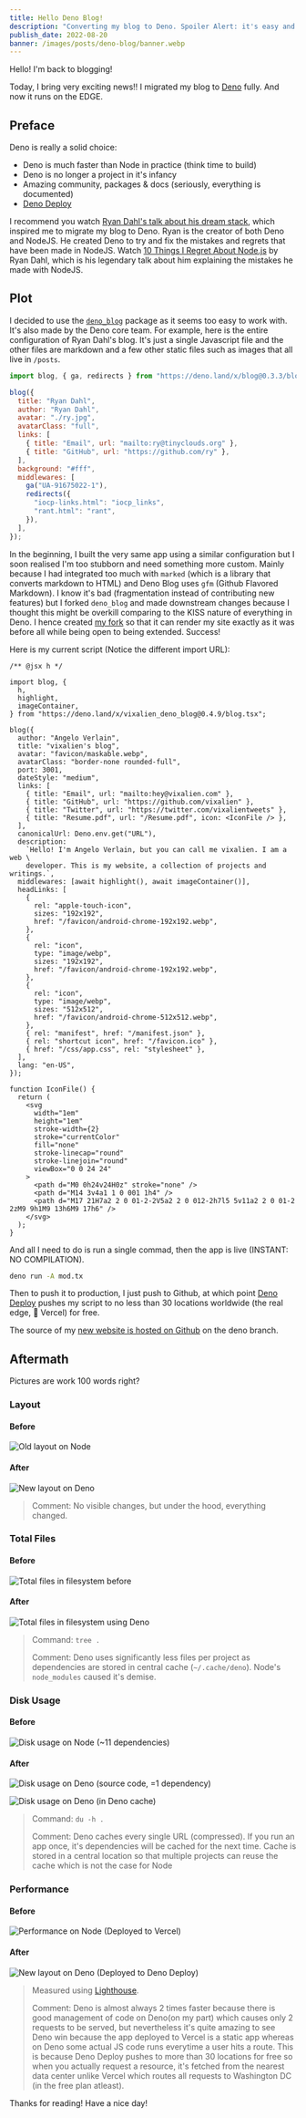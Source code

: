 ```yaml
---
title: Hello Deno Blog!
description: "Converting my blog to Deno. Spoiler Alert: it's easy and fast!"
publish_date: 2022-08-20
banner: /images/posts/deno-blog/banner.webp
---
```


Hello! I'm back to blogging!

Today, I bring very exciting news!! I migrated my blog to [Deno] fully. And now
it runs on the EDGE.

## Preface

Deno is really a solid choice:

- Deno is much faster than Node in practice (think time to build)
- Deno is no longer a project in it's infancy
- Amazing community, packages & docs (seriously, everything is documented)
- [Deno Deploy][deploy]

I recommend you watch [Ryan Dahl's talk about his dream stack][dream-stack],
which inspired me to migrate my blog to Deno. Ryan is the creator of both Deno
and NodeJS. He created Deno to try and fix the mistakes and regrets that have
been made in NodeJS. Watch [10 Things I Regret About Node.js][mistakes] by Ryan
Dahl, which is his legendary talk about him explaining the mistakes he made with
NodeJS.

## Plot

I decided to use the [`deno_blog`][deno_blog] package as it seems too easy to
work with. It's also made by the Deno core team. For example, here is the entire
configuration of Ryan Dahl's blog. It's just a single Javascript file and the
other files are markdown and a few other static files such as images that all
live in `/posts`.

```js
import blog, { ga, redirects } from "https://deno.land/x/blog@0.3.3/blog.tsx";

blog({
  title: "Ryan Dahl",
  author: "Ryan Dahl",
  avatar: "./ry.jpg",
  avatarClass: "full",
  links: [
    { title: "Email", url: "mailto:ry@tinyclouds.org" },
    { title: "GitHub", url: "https://github.com/ry" },
  ],
  background: "#fff",
  middlewares: [
    ga("UA-91675022-1"),
    redirects({
      "iocp-links.html": "iocp_links",
      "rant.html": "rant",
    }),
  ],
});
```

In the beginning, I built the very same app using a similar configuration but I
soon realised I'm too stubborn and need something more custom. Mainly because I
had integrated too much with `marked` (which is a library that converts markdown
to HTML) and Deno Blog uses `gfm` (Github Flavored Markdown). I know it's bad
(fragmentation instead of contributing new features) but I forked `deno_blog`
and made downstream changes because I thought this might be overkill comparing
to the KISS nature of everything in Deno. I hence created [my fork][fork] so
that it can render my site exactly as it was before all while being open to
being extended. Success!

Here is my current script (Notice the different import URL):

```tsx
/** @jsx h */

import blog, {
  h,
  highlight,
  imageContainer,
} from "https://deno.land/x/vixalien_deno_blog@0.4.9/blog.tsx";

blog({
  author: "Angelo Verlain",
  title: "vixalien's blog",
  avatar: "favicon/maskable.webp",
  avatarClass: "border-none rounded-full",
  port: 3001,
  dateStyle: "medium",
  links: [
    { title: "Email", url: "mailto:hey@vixalien.com" },
    { title: "GitHub", url: "https://github.com/vixalien" },
    { title: "Twitter", url: "https://twitter.com/vixalientweets" },
    { title: "Resume.pdf", url: "/Resume.pdf", icon: <IconFile /> },
  ],
  canonicalUrl: Deno.env.get("URL"),
  description:
    `Hello! I'm Angelo Verlain, but you can call me vixalien. I am a web \
    developer. This is my website, a collection of projects and writings.`,
  middlewares: [await highlight(), await imageContainer()],
  headLinks: [
    {
      rel: "apple-touch-icon",
      sizes: "192x192",
      href: "/favicon/android-chrome-192x192.webp",
    },
    {
      rel: "icon",
      type: "image/webp",
      sizes: "192x192",
      href: "/favicon/android-chrome-192x192.webp",
    },
    {
      rel: "icon",
      type: "image/webp",
      sizes: "512x512",
      href: "/favicon/android-chrome-512x512.webp",
    },
    { rel: "manifest", href: "/manifest.json" },
    { rel: "shortcut icon", href: "/favicon.ico" },
    { href: "/css/app.css", rel: "stylesheet" },
  ],
  lang: "en-US",
});

function IconFile() {
  return (
    <svg
      width="1em"
      height="1em"
      stroke-width={2}
      stroke="currentColor"
      fill="none"
      stroke-linecap="round"
      stroke-linejoin="round"
      viewBox="0 0 24 24"
    >
      <path d="M0 0h24v24H0z" stroke="none" />
      <path d="M14 3v4a1 1 0 001 1h4" />
      <path d="M17 21H7a2 2 0 01-2-2V5a2 2 0 012-2h7l5 5v11a2 2 0 01-2 2zM9 9h1M9 13h6M9 17h6" />
    </svg>
  );
}
```

And all I need to do is run a single commad, then the app is live (INSTANT: NO
COMPILATION).

```bash
deno run -A mod.tx
```

Then to push it to production, I just push to Github, at which point
[Deno Deploy][deploy] pushes my script to no less than 30 locations worldwide
(the real edge, 👀 Vercel) for free.

The source of my [new website is hosted on Github][source] on the deno branch.

## Aftermath

Pictures are work 100 words right?

### Layout

#### Before

![Old layout on Node](/images/posts/deno-blog/layout-before.webp)

#### After

![New layout on Deno](/images/posts/deno-blog/layout-after.webp)

> Comment: No visible changes, but under the hood, everything changed.

### Total Files

#### Before

![Total files in filesystem before](/images/posts/deno-blog/files-before.webp)

#### After

![Total files in filesystem using Deno](/images/posts/deno-blog/files-after.webp)

> Command: `tree .`
>
> Comment: Deno uses significantly less files per project as dependencies are
> stored in central cache (`~/.cache/deno`). Node's `node_modules` caused it's
> demise.

### Disk Usage

#### Before

![Disk usage on Node (~11 dependencies)](/images/posts/deno-blog/du-before.webp)

#### After

![Disk usage on Deno (source code, =1 dependency)](/images/posts/deno-blog/du-after.webp)

![Disk usage on Deno (in Deno cache)](/images/posts/deno-blog/du-after-cache.webp)

> Command: `du -h .`
>
> Comment: Deno caches every single URL (compressed). If you run an app once,
> it's dependencies will be cached for the next time. Cache is stored in a
> central location so that multiple projects can reuse the cache which is not
> the case for Node

### Performance

#### Before

![Performance on Node (Deployed to Vercel)](/images/posts/deno-blog/perf-before.webp)

#### After

![New layout on Deno (Deployed to Deno Deploy)](/images/posts/deno-blog/perf-after.webp)

> Measured using [Lighthouse](https://web.dev/measure).
>
> Comment: Deno is almost always 2 times faster because there is good management
> of code on Deno(on my part) which causes only 2 requests to be served, but
> nevertheless it's quite amazing to see Deno win because the app deployed to
> Vercel is a static app whereas on Deno some actual JS code runs everytime a
> user hits a route. This is because Deno Deploy pushes to more than 30
> locations for free so when you actually request a resource, it's fetched from
> the nearest data center unlike Vercel which routes all requests to Washington
> DC (in the free plan atleast).

Thanks for reading! Have a nice day!

[deno]: https://deno.land
[deploy]: https://deno.com/deploy
[dream-stack]: https://www.youtube.com/watch?v=3NR9Spj0DmQ
[deno_blog]: https://github.com/denoland/deno_blog
[mistakes]: https://www.youtube.com/watch?v=M3BM9TB-8yA
[fork]: https:/github.com/vixalien/vixalien_deno_blog/
[source]: https://github.com/vixalien/dotio2/tree/deno
